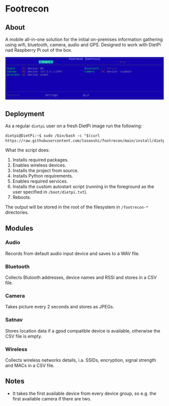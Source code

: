 # Footrecon

## About

A mobile all-in-one solution for the initial on-premises information gathering using wifi, bluetooth, camera, audio and GPS. Designed to work with DietPi nad Raspberry Pi out of the box.

![Footrecon - main view](docs/footrecon-screenshot.png)

## Deployment

As a regular `dietpi` user on a fresh DietPi image run the following:

    dietpi@DietPi:~$ sudo /bin/bash -c "$(curl https://raw.githubusercontent.com/tasooshi/footrecon/main/install/dietpi.sh)"

What the script does:

1. Installs required packages.
1. Enables wireless devices.
1. Installs the project from source.
1. Installs Python requirements.
1. Enables required services.
1. Installs the custom autostart script (running in the foreground as the user specified in `/boot/dietpi.txt`).
1. Reboots.

The output will be stored in the root of the filesystem in `/footrecon-*` directories.

## Modules

### Audio

Records from default audio input device and saves to a WAV file.

### Bluetooth

Collects Blutooth addresses, device names and RSSI and stores in a CSV file.

### Camera

Takes picture every 2 seconds and stores as JPEGs.

### Satnav

Stores location data if a gpsd compatible device is available, otherwise the CSV file is empty.

### Wireless

Collects wireless networks details, i.a. SSIDs, encryption, signal strength and MACs in a CSV file.

## Notes

* It takes the first available device from every device group, so e.g. the first available camera if there are two.
